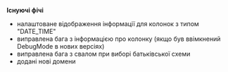 **Існуючі фічі**
- налаштоване відображення інформації для колонок з типом "DATE_TIME"
- виправлена бага з інформацією про колонку (якщо був ввімкнений DebugMode в нових версіях)
- виправлена бага з свалом при виборі батьківської схеми
- додані нові домени